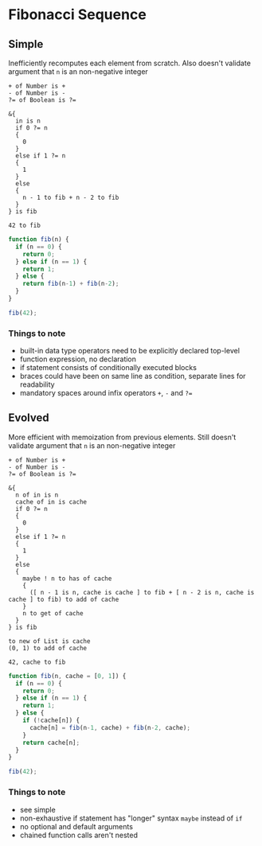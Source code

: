 # Fibonacci Sequence



## Simple

Inefficiently recomputes each element from scratch. Also doesn't validate argument that `n` is an non-negative integer

```
+ of Number is +
- of Number is -
?= of Boolean is ?=

&{
  in is n
  if 0 ?= n
  {
    0
  }
  else if 1 ?= n
  {
    1
  }
  else
  {
    n - 1 to fib + n - 2 to fib
  }
} is fib

42 to fib
```

```js
function fib(n) {
  if (n == 0) {
    return 0;
  } else if (n == 1) {
    return 1;
  } else {
    return fib(n-1) + fib(n-2);
  }
}

fib(42);
```

### Things to note

- built-in data type operators need to be explicitly declared top-level
- function expression, no declaration
- if statement consists of conditionally executed blocks
- braces could have been on same line as condition, separate lines for readability
- mandatory spaces around infix operators `+`, `-` and `?=`



## Evolved

More efficient with memoization from previous elements. Still doesn't validate argument that `n` is an non-negative integer

```
+ of Number is +
- of Number is -
?= of Boolean is ?=

&{
  n of in is n
  cache of in is cache
  if 0 ?= n
  {
    0
  }
  else if 1 ?= n
  {
    1
  }
  else
  {
    maybe ! n to has of cache
    {
      ([ n - 1 is n, cache is cache ] to fib + [ n - 2 is n, cache is cache ] to fib) to add of cache
    }
    n to get of cache
  }
} is fib

to new of List is cache
(0, 1) to add of cache

42, cache to fib
```

```js
function fib(n, cache = [0, 1]) {
  if (n == 0) {
    return 0;
  } else if (n == 1) {
    return 1;
  } else {
    if (!cache[n]) {
      cache[n] = fib(n-1, cache) + fib(n-2, cache);
    }
    return cache[n];
  }
}

fib(42);
```

### Things to note

- see simple
- non-exhaustive if statement has "longer" syntax `maybe` instead of `if`
- no optional and default arguments
- chained function calls aren't nested